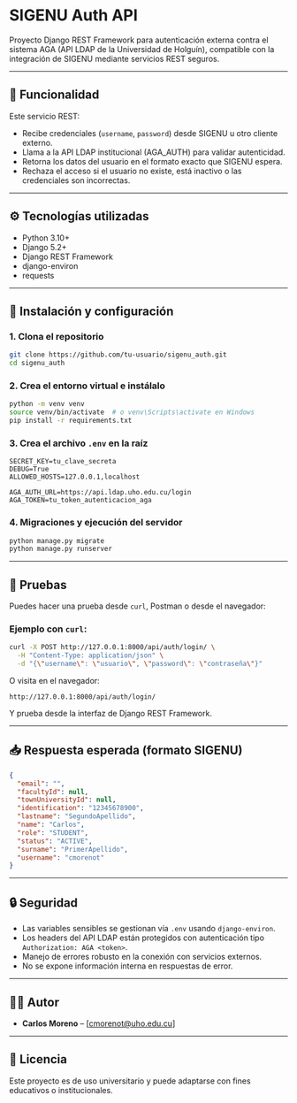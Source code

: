 # SIGENU Auth API

Proyecto Django REST Framework para autenticación externa contra el sistema AGA (API LDAP de la Universidad de Holguín), compatible con la integración de SIGENU mediante servicios REST seguros.

---

## 🔐 Funcionalidad

Este servicio REST:

- Recibe credenciales (`username`, `password`) desde SIGENU u otro cliente externo.
- Llama a la API LDAP institucional (AGA_AUTH) para validar autenticidad.
- Retorna los datos del usuario en el formato exacto que SIGENU espera.
- Rechaza el acceso si el usuario no existe, está inactivo o las credenciales son incorrectas.

---

## ⚙️ Tecnologías utilizadas

- Python 3.10+
- Django 5.2+
- Django REST Framework
- django-environ
- requests

---

## 🚀 Instalación y configuración

### 1. Clona el repositorio

```bash
git clone https://github.com/tu-usuario/sigenu_auth.git
cd sigenu_auth
```

### 2. Crea el entorno virtual e instálalo

```bash
python -m venv venv
source venv/bin/activate  # o venv\Scripts\activate en Windows
pip install -r requirements.txt
```

### 3. Crea el archivo `.env` en la raíz

```env
SECRET_KEY=tu_clave_secreta
DEBUG=True
ALLOWED_HOSTS=127.0.0.1,localhost

AGA_AUTH_URL=https://api.ldap.uho.edu.cu/login
AGA_TOKEN=tu_token_autenticacion_aga
```

### 4. Migraciones y ejecución del servidor

```bash
python manage.py migrate
python manage.py runserver
```

---

## 🧪 Pruebas

Puedes hacer una prueba desde `curl`, Postman o desde el navegador:

### Ejemplo con `curl`:

```bash
curl -X POST http://127.0.0.1:8000/api/auth/login/ \
  -H "Content-Type: application/json" \
  -d "{\"username\": \"usuario\", \"password\": \"contraseña\"}"
```

O visita en el navegador:

```
http://127.0.0.1:8000/api/auth/login/
```

Y prueba desde la interfaz de Django REST Framework.

---

## 📥 Respuesta esperada (formato SIGENU)

```json
{
  "email": "",
  "facultyId": null,
  "townUniversityId": null,
  "identification": "12345678900",
  "lastname": "SegundoApellido",
  "name": "Carlos",
  "role": "STUDENT",
  "status": "ACTIVE",
  "surname": "PrimerApellido",
  "username": "cmorenot"
}
```

---

## 🔒 Seguridad

- Las variables sensibles se gestionan vía `.env` usando `django-environ`.
- Los headers del API LDAP están protegidos con autenticación tipo `Authorization: AGA <token>`.
- Manejo de errores robusto en la conexión con servicios externos.
- No se expone información interna en respuestas de error.

---

## 🧑‍💻 Autor

- **Carlos Moreno** – [cmorenot@uho.edu.cu]

---

## 📄 Licencia

Este proyecto es de uso universitario y puede adaptarse con fines educativos o institucionales.
